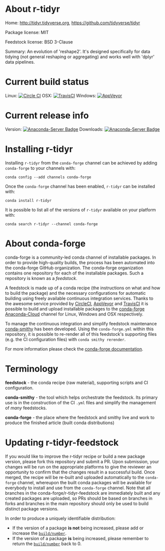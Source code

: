 About r-tidyr
=============

Home: http://tidyr.tidyverse.org, https://github.com/tidyverse/tidyr

Package license: MIT

Feedstock license: BSD 3-Clause

Summary: An evolution of 'reshape2'. It's designed specifically for data tidying (not general reshaping or aggregating) and works well with 'dplyr' data pipelines.



Current build status
====================

Linux: [![Circle CI](https://circleci.com/gh/conda-forge/r-tidyr-feedstock.svg?style=shield)](https://circleci.com/gh/conda-forge/r-tidyr-feedstock)
OSX: [![TravisCI](https://travis-ci.org/conda-forge/r-tidyr-feedstock.svg?branch=master)](https://travis-ci.org/conda-forge/r-tidyr-feedstock)
Windows: [![AppVeyor](https://ci.appveyor.com/api/projects/status/github/conda-forge/r-tidyr-feedstock?svg=True)](https://ci.appveyor.com/project/conda-forge/r-tidyr-feedstock/branch/master)

Current release info
====================
Version: [![Anaconda-Server Badge](https://anaconda.org/conda-forge/r-tidyr/badges/version.svg)](https://anaconda.org/conda-forge/r-tidyr)
Downloads: [![Anaconda-Server Badge](https://anaconda.org/conda-forge/r-tidyr/badges/downloads.svg)](https://anaconda.org/conda-forge/r-tidyr)

Installing r-tidyr
==================

Installing `r-tidyr` from the `conda-forge` channel can be achieved by adding `conda-forge` to your channels with:

```
conda config --add channels conda-forge
```

Once the `conda-forge` channel has been enabled, `r-tidyr` can be installed with:

```
conda install r-tidyr
```

It is possible to list all of the versions of `r-tidyr` available on your platform with:

```
conda search r-tidyr --channel conda-forge
```


About conda-forge
=================

conda-forge is a community-led conda channel of installable packages.
In order to provide high-quality builds, the process has been automated into the
conda-forge GitHub organization. The conda-forge organization contains one repository
for each of the installable packages. Such a repository is known as a *feedstock*.

A feedstock is made up of a conda recipe (the instructions on what and how to build
the package) and the necessary configurations for automatic building using freely
available continuous integration services. Thanks to the awesome service provided by
[CircleCI](https://circleci.com/), [AppVeyor](http://www.appveyor.com/)
and [TravisCI](https://travis-ci.org/) it is possible to build and upload installable
packages to the [conda-forge](https://anaconda.org/conda-forge)
[Anaconda-Cloud](http://docs.anaconda.org/) channel for Linux, Windows and OSX respectively.

To manage the continuous integration and simplify feedstock maintenance
[conda-smithy](http://github.com/conda-forge/conda-smithy) has been developed.
Using the ``conda-forge.yml`` within this repository, it is possible to re-render all of
this feedstock's supporting files (e.g. the CI configuration files) with ``conda smithy rerender``.

For more information please check the [conda-forge documentation](https://conda-forge.org/docs/).

Terminology
===========

**feedstock** - the conda recipe (raw material), supporting scripts and CI configuration.

**conda-smithy** - the tool which helps orchestrate the feedstock.
                   Its primary use is in the construction of the CI ``.yml`` files
                   and simplify the management of *many* feedstocks.

**conda-forge** - the place where the feedstock and smithy live and work to
                  produce the finished article (built conda distributions)


Updating r-tidyr-feedstock
==========================

If you would like to improve the r-tidyr recipe or build a new
package version, please fork this repository and submit a PR. Upon submission,
your changes will be run on the appropriate platforms to give the reviewer an
opportunity to confirm that the changes result in a successful build. Once
merged, the recipe will be re-built and uploaded automatically to the
`conda-forge` channel, whereupon the built conda packages will be available for
everybody to install and use from the `conda-forge` channel.
Note that all branches in the conda-forge/r-tidyr-feedstock are
immediately built and any created packages are uploaded, so PRs should be based
on branches in forks and branches in the main repository should only be used to
build distinct package versions.

In order to produce a uniquely identifiable distribution:
 * If the version of a package **is not** being increased, please add or increase
   the [``build/number``](http://conda.pydata.org/docs/building/meta-yaml.html#build-number-and-string).
 * If the version of a package **is** being increased, please remember to return
   the [``build/number``](http://conda.pydata.org/docs/building/meta-yaml.html#build-number-and-string)
   back to 0.